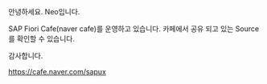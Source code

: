 안녕하세요. Neo입니다.

SAP Fiori Cafe(naver cafe)를 운영하고 있습니다.
카페에서 공유 되고 있는 Source를 확인할 수 있습니다.

감사합니다.

https://cafe.naver.com/sapux
